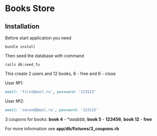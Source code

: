 # Books Store

## Installation

Before start application you need

```console
bundle install
```

Then seed the database with command

```console
rails db:seed_fu
```

This create 2 users and 12 books, 6 - free and 6 - close

User №1:

```ruby
email: 'first@mail.ru', password: '123123'
```

User №2:

```ruby
email: 'second@mail.ru', password: '123123'
```

3 coupons for books: **book 4** - **aaabbb*, **book 5** - **123456**, **book 12** - **free**

For more information see **app/db/fixtures/3_coupons.rb**

